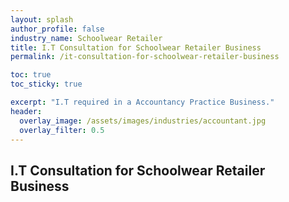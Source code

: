 ```yaml
---
layout: splash 
author_profile: false 
industry_name: Schoolwear Retailer
title: I.T Consultation for Schoolwear Retailer Business
permalink: /it-consultation-for-schoolwear-retailer-business

toc: true
toc_sticky: true

excerpt: "I.T required in a Accountancy Practice Business."
header:
  overlay_image: /assets/images/industries/accountant.jpg
  overlay_filter: 0.5 
---
```


## I.T Consultation for Schoolwear Retailer Business